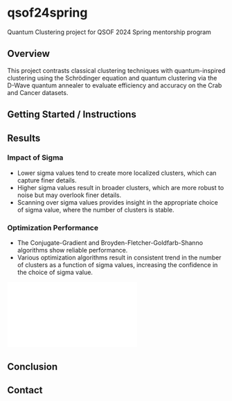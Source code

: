 # qsof24spring
Quantum Clustering project for QSOF 2024 Spring mentorship program

## Overview
This project contrasts classical clustering techniques with quantum-inspired clustering using the Schrödinger equation and quantum clustering via the D-Wave quantum annealer to evaluate efficiency and accuracy on the Crab and Cancer datasets.

## Getting Started / Instructions

## Results

### Impact of Sigma
- Lower sigma values tend to create more localized clusters, which can capture finer details.
- Higher sigma values result in broader clusters, which are more robust to noise but may overlook finer details.
- Scanning over sigma values provides insight in the appropriate choice of sigma value, where the number of clusters is stable.

### Optimization Performance
- The Conjugate-Gradient and Broyden-Fletcher-Goldfarb-Shanno algorithms show reliable performance.
- Various optimization algorithms result in consistent trend in the number of clusters as a function of sigma values, increasing the confidence in the choice of sigma value. 

![numClusters_vs_sigma_crab](results/crab_numClusters_vs_sigma_All-methods_pca1-pca2.pdf)

## Conclusion

## Contact
